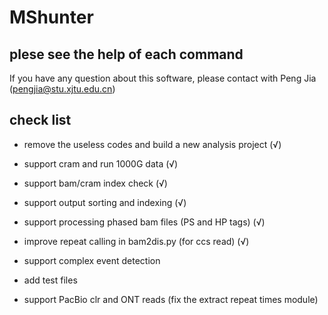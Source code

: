 # MShunter
## plese see the help of each command

If you have any question about this software, please contact with Peng Jia (pengjia@stu.xjtu.edu.cn)


## check list
* remove the useless codes and build a new analysis project (√)
* support cram and run 1000G data (√)
* support bam/cram index check (√)
* support output sorting and indexing (√)
* support processing phased bam files (PS and HP tags) (√)

* improve repeat calling in bam2dis.py (for ccs read) (√)
* support complex event detection
* add test files 
* support PacBio clr and ONT reads (fix the extract repeat times module)

